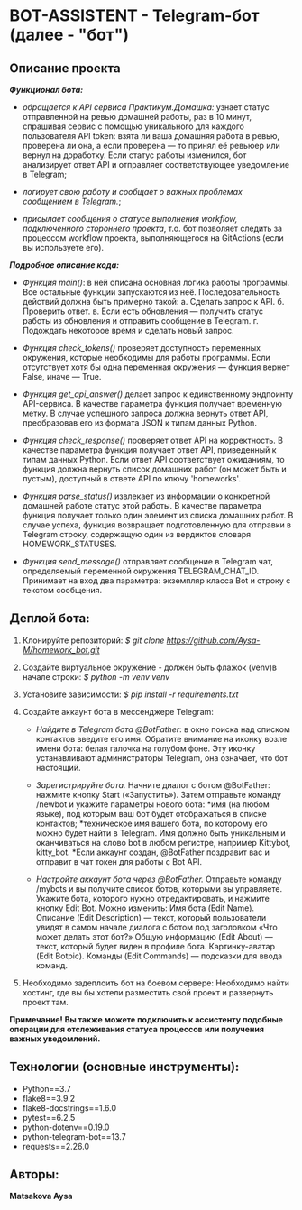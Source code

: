# BOT-ASSISTENT - Telegram-бот (далее - "бот")

## Описание проекта

***Функционал бота:***

  - *обращается к API сервиса Практикум.Домашка:* узнает статус отправленной на ревью домашней работы,
раз в 10 минут, спрашивая сервис с помощью уникального для каждого пользователя API token: взята ли
ваша домашняя работа в ревью, проверена ли она, а если проверена — то принял её ревьюер или вернул на
доработку. Если статус работы изменился, бот анализирует ответ API и отправляет соответствующее
уведомление в Telegram;

  - *логирует свою работу и сообщает о важных проблемах сообщением в Telegram.*;

  - *присылает сообщения о статусе выполнения workflow, подключенного стороннего проекта*, т.о. бот
позволяет следить за процессом workflow проекта, выполняющегося на GitActions (если вы используете его).

***Подробное описание кода:***

  - *Функция main()*: в ней описана основная логика работы программы. Все остальные функции запускаются из
неё. Последовательность действий должна быть примерно такой:
    а. Сделать запрос к API.
    б. Проверить ответ.
    в. Если есть обновления — получить статус работы из обновления и отправить сообщение в Telegram.
    г. Подождать некоторое время и сделать новый запрос.

  - *Функция check_tokens()* проверяет доступность переменных окружения, которые необходимы для работы
программы. Если отсутствует хотя бы одна переменная окружения — функция вернет False, иначе — True.

  - *Функция get_api_answer()* делает запрос к единственному эндпоинту API-сервиса. В качестве параметра
функция получает временную метку. В случае успешного запроса должна вернуть ответ API, преобразовав его из
формата JSON к типам данных Python.

  - *Функция check_response()* проверяет ответ API на корректность. В качестве параметра функция получает
ответ API, приведенный к типам данных Python. Если ответ API соответствует ожиданиям, то функция должна
вернуть список домашних работ (он может быть и пустым), доступный в ответе API по ключу 'homeworks'.

  - *Функция parse_status()* извлекает из информации о конкретной домашней работе статус этой работы. В
качестве параметра функция получает только один элемент из списка домашних работ. В случае успеха,
функция возвращает подготовленную для отправки в Telegram строку, содержащую один из вердиктов словаря
HOMEWORK_STATUSES.

  - *Функция send_message()* отправляет сообщение в Telegram чат, определяемый переменной окружения
TELEGRAM_CHAT_ID. Принимает на вход два параметра: экземпляр класса Bot и строку с текстом сообщения.

## Деплой бота:
1. Клонируйте репозиторий:
    *$ git clone https://github.com/Aysa-M/homework_bot.git*
 
2. Создайте виртуальное окружение - должен быть флажок (venv)в начале строки:
    *$ python -m venv venv*
 
3. Установите зависимости:
    *$ pip install -r requirements.txt*

4. Создайте аккаунт бота в мессенджере Telegram:
    
    - *Найдите в Telegram бота @BotFather*: в окно поиска над списком контактов введите его имя.
    Обратите внимание на иконку возле имени бота: белая галочка на голубом фоне. Эту иконку
    устанавливают администраторы Telegram, она означает, что бот настоящий.

    - *Зарегистрируйте бота.*
    Начните диалог с ботом @BotFather: нажмите кнопку Start («Запустить»). Затем отправьте
    команду /newbot и укажите параметры нового бота:
       *имя (на любом языке), под которым ваш бот будет отображаться в списке контактов;
       *техническое имя вашего бота, по которому его можно будет найти в Telegram. Имя должно быть
        уникальным и оканчиваться на слово bot в любом регистре, например Kittybot, kitty_bot.
       *Если аккаунт создан, @BotFather поздравит вас и отправит в чат токен для работы с Bot API.

    - *Настройте аккаунт бота через @BotFather.*
    Отправьте команду /mybots и вы получите список ботов, которыми вы управляете. Укажите бота,
    которого нужно отредактировать, и нажмите кнопку Edit Bot.
    Можно изменить:
    Имя бота (Edit Name).
    Описание (Edit Description) — текст, который пользователи увидят в самом начале диалога с
    ботом под заголовком «Что может делать этот бот?»
    Общую информацию (Edit About) — текст, который будет виден в профиле бота.
    Картинку-аватар (Edit Botpic).
    Команды (Edit Commands) — подсказки для ввода команд.

5. Необходимо задеплоить бот на боевом сервере:
    Необходимо найти хостинг, где вы бы хотели разместить свой проект и развернуть проект там. 

**Примечание! Вы также можете подключить к ассистенту подобные операции для отслеживания статуса процессов**
**или получения важных уведомлений.**

## Технологии (основные инструменты):
- Python==3.7
- flake8==3.9.2
- flake8-docstrings==1.6.0
- pytest==6.2.5
- python-dotenv==0.19.0
- python-telegram-bot==13.7
- requests==2.26.0

## Авторы:
**Matsakova Aysa**
